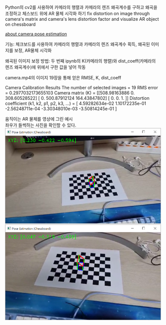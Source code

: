 Python의 cv2를 사용하여 카메라의 행렬과 카메라의 렌즈 왜곡계수를 구하고 왜곡을 조정하고 체스보드 위에 AR 물체 시각화 하기
fix distortion on image through camera's matrix and camera's lens distortion factor and visualize AR object on chessboard  


[about camera pose estimation](https://github.com/nw9233fr2864/camera_calibration)

기능: 체크보드를 사용하여 카메라의 행렬과 카메라의 렌즈 왜곡계수 획득, 왜곡된 이미지를 보정, AR물체 시각화  

왜곡된 이미지 보정 방법: 두 번째 ipynb의 K(카메라의 행렬)와 dist_coeff(카메라의 렌즈 왜곡계수)에 위에서 구한 값을 넣어 작동  

camera.mp4의 이미지 19장을 통해 얻은 RMSE, K, dist_coeff

Camera Calibration Results The number of selected images = 19
RMS error = 0.2977032173655103
Camera matrix (K) =
[[508.98163886 0. 308.60528522]
[ 0. 500.87912124 164.43847802]
[ 0. 0. 1. ]]
Distortion coefficient (k1, k2, p1, p2, k3, ...) = [ 4.59282634e-02 1.10172235e-01 -2.56248711e-04 -3.30348010e-03 -3.50814245e-01 ]


움직이는 AR 물체를 영상에 그린 예시  
좌우가 들썩하는 사진을 확인할 수 있다.  
![](img.png)
![](img2.png)

